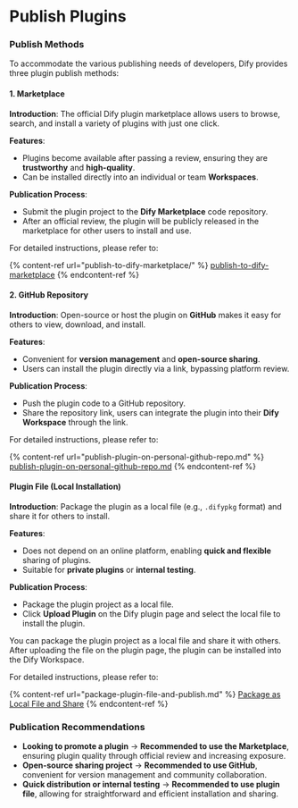 # Publish Plugins

### Publish Methods

To accommodate the various publishing needs of developers, Dify provides three plugin publish methods:

#### **1. Marketplace**

**Introduction**: The official Dify plugin marketplace allows users to browse, search, and install a variety of plugins with just one click.

**Features**:

* Plugins become available after passing a review, ensuring they are **trustworthy** and **high-quality**.
* Can be installed directly into an individual or team **Workspaces**.

**Publication Process**:

* Submit the plugin project to the **Dify Marketplace** code repository.
* After an official review, the plugin will be publicly released in the marketplace for other users to install and use.

For detailed instructions, please refer to:

{% content-ref url="publish-to-dify-marketplace/" %}
[publish-to-dify-marketplace](publish-to-dify-marketplace/)
{% endcontent-ref %}

#### 2. **GitHub Repository**

**Introduction**: Open-source or host the plugin on **GitHub** makes it easy for others to view, download, and install.

**Features**:

* Convenient for **version management** and **open-source sharing**.
* Users can install the plugin directly via a link, bypassing platform review.

**Publication Process**:

* Push the plugin code to a GitHub repository.
* Share the repository link, users can integrate the plugin into their **Dify Workspace** through the link.

For detailed instructions, please refer to:

{% content-ref url="publish-plugin-on-personal-github-repo.md" %}
[publish-plugin-on-personal-github-repo.md](publish-plugin-on-personal-github-repo.md)
{% endcontent-ref %}

#### Plugin File (Local Installation)

**Introduction**: Package the plugin as a local file (e.g., `.difypkg` format) and share it for others to install.

**Features**:

* Does not depend on an online platform, enabling **quick and flexible** sharing of plugins.
* Suitable for **private plugins** or **internal testing**.

**Publication Process**:

* Package the plugin project as a local file.
* Click **Upload Plugin** on the Dify plugin page and select the local file to install the plugin.

You can package the plugin project as a local file and share it with others. After uploading the file on the plugin page, the plugin can be installed into the Dify Workspace.

For detailed instructions, please refer to:

{% content-ref url="package-plugin-file-and-publish.md" %}
[Package as Local File and Share](package-plugin-file-and-publish.md)
{% endcontent-ref %}

### **Publication Recommendations**

* **Looking to promote a plugin** → **Recommended to use the Marketplace**, ensuring plugin quality through official review and increasing exposure.
* **Open-source sharing project** → **Recommended to use GitHub**, convenient for version management and community collaboration.
* **Quick distribution or internal testing** → **Recommended to use plugin file**, allowing for straightforward and efficient installation and sharing.